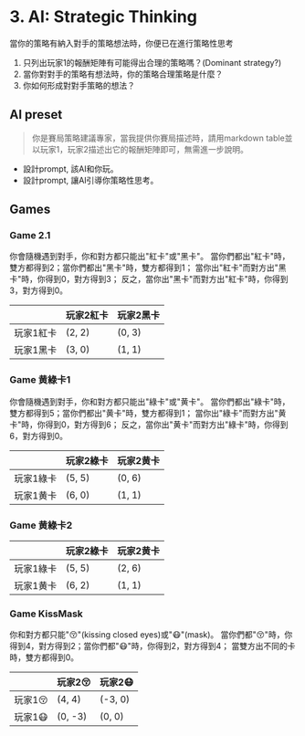 # 3. AI: Strategic Thinking

當你的策略有納入對手的策略想法時，你便已在進行策略性思考

  1. 只列出玩家1的報酬矩陣有可能得出合理的策略嗎？(Dominant strategy?)  
  2. 當你對對手的策略有想法時，你的策略合理策略是什麼？  
  3. 你如何形成對對手策略的想法？  

## AI preset

> 你是賽局策略建議專家，當我提供你賽局描述時，請用markdown table並以玩家1，玩家2描述出它的報酬矩陣即可，無需進一步說明。

  - 設計prompt, 該AI和你玩。  
  - 設計prompt, 讓AI引導你策略性思考。  


## Games

### Game 2.1

你會隨機遇到對手，你和對方都只能出"紅卡"或"黑卡"。
當你們都出"紅卡"時，雙方都得到2；當你們都出"黑卡"時，雙方都得到1；
當你出"紅卡"而對方出"黑卡"時，你得到0，對方得到3；
反之，當你出"黑卡"而對方出"紅卡"時，你得到3，對方得到0。


|  |玩家2紅卡  |玩家2黑卡  |
|---|---|---|
|玩家1紅卡  |(2, 2)  |(0, 3)  |
|玩家1黑卡  |(3, 0)  |(1, 1)  |

### Game 黄綠卡1

你會隨機遇到對手，你和對方都只能出"綠卡"或"黄卡"。
當你們都出"綠卡"時，雙方都得到5；當你們都出"黄卡"時，雙方都得到1；
當你出"綠卡"而對方出"黄卡"時，你得到0，對方得到6；
反之，當你出"黄卡"而對方出"綠卡"時，你得到6，對方得到0。


|  |玩家2綠卡  |玩家2黄卡  |
|---|---|---|
|玩家1綠卡  |(5, 5)  |(0, 6)  |
|玩家1黄卡  |(6, 0)  |(1, 1)  |

### Game 黄綠卡2

|  |玩家2綠卡  |玩家2黄卡  |
|---|---|---|
|玩家1綠卡  |(5, 5)  |(2, 6)  |
|玩家1黄卡  |(6, 2)  |(1, 1)  |


### Game KissMask


你和對方都只能"😚"(kissing closed eyes)或"😷"(mask)。
當你們都"😚"時，你得到4，對方得到2；當你們都"😷"時，你得到2，對方得到4；
當雙方出不同的卡時，雙方都得到0。

|  |玩家2😚  |玩家2😷  |
|---|---|---|
|玩家1😚  |(4, 4)  |(-3, 0)  |
|玩家1😷  |(0, -3)  |(0, 0)  |


